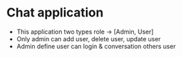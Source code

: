 # Chat application

* This application two types role -> [Admin, User]
* Only admin can add user, delete user, update user 
* Admin define user can login & conversation others user

